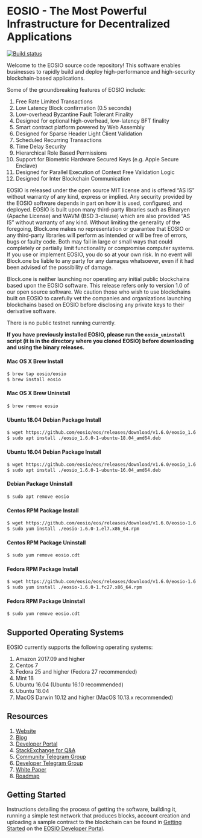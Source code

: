 
# EOSIO - The Most Powerful Infrastructure for Decentralized Applications

[![Build status](https://badge.buildkite.com/370fe5c79410f7d695e4e34c500b4e86e3ac021c6b1f739e20.svg?branch=master)](https://buildkite.com/EOSIO/eosio)

Welcome to the EOSIO source code repository! This software enables businesses to rapidly build and deploy high-performance and high-security blockchain-based applications.

Some of the groundbreaking features of EOSIO include:

1. Free Rate Limited Transactions 
1. Low Latency Block confirmation (0.5 seconds)
1. Low-overhead Byzantine Fault Tolerant Finality
1. Designed for optional high-overhead, low-latency BFT finality 
1. Smart contract platform powered by Web Assembly
1. Designed for Sparse Header Light Client Validation
1. Scheduled Recurring Transactions 
1. Time Delay Security
1. Hierarchical Role Based Permissions
1. Support for Biometric Hardware Secured Keys (e.g. Apple Secure Enclave)
1. Designed for Parallel Execution of Context Free Validation Logic
1. Designed for Inter Blockchain Communication 

EOSIO is released under the open source MIT license and is offered “AS IS” without warranty of any kind, express or implied. Any security provided by the EOSIO software depends in part on how it is used, configured, and deployed. EOSIO is built upon many third-party libraries such as Binaryen (Apache License) and WAVM  (BSD 3-clause) which are also provided “AS IS” without warranty of any kind. Without limiting the generality of the foregoing, Block.one makes no representation or guarantee that EOSIO or any third-party libraries will perform as intended or will be free of errors, bugs or faulty code. Both may fail in large or small ways that could completely or partially limit functionality or compromise computer systems. If you use or implement EOSIO, you do so at your own risk. In no event will Block.one be liable to any party for any damages whatsoever, even if it had been advised of the possibility of damage.  

Block.one is neither launching nor operating any initial public blockchains based upon the EOSIO software. This release refers only to version 1.0 of our open source software. We caution those who wish to use blockchains built on EOSIO to carefully vet the companies and organizations launching blockchains based on EOSIO before disclosing any private keys to their derivative software. 

There is no public testnet running currently.

**If you have previously installed EOSIO, please run the `eosio_uninstall` script (it is in the directory where you cloned EOSIO) before downloading and using the binary releases.**

#### Mac OS X Brew Install
```sh
$ brew tap eosio/eosio
$ brew install eosio
```
#### Mac OS X Brew Uninstall
```sh
$ brew remove eosio
```
#### Ubuntu 18.04 Debian Package Install
```sh
$ wget https://github.com/eosio/eos/releases/download/v1.6.0/eosio_1.6.0-1-ubuntu-18.04_amd64.deb
$ sudo apt install ./eosio_1.6.0-1-ubuntu-18.04_amd64.deb
```
#### Ubuntu 16.04 Debian Package Install
```sh
$ wget https://github.com/eosio/eos/releases/download/v1.6.0/eosio_1.6.0-1-ubuntu-16.04_amd64.deb
$ sudo apt install ./eosio_1.6.0-1-ubuntu-16.04_amd64.deb
```
#### Debian Package Uninstall
```sh
$ sudo apt remove eosio
```
#### Centos RPM Package Install
```sh
$ wget https://github.com/eosio/eos/releases/download/v1.6.0/eosio-1.6.0-1.el7.x86_64.rpm
$ sudo yum install ./eosio-1.6.0-1.el7.x86_64.rpm
```
#### Centos RPM Package Uninstall
```sh
$ sudo yum remove eosio.cdt
```
#### Fedora RPM Package Install
```sh
$ wget https://github.com/eosio/eos/releases/download/v1.6.0/eosio-1.6.0-1.fc27.x86_64.rpm
$ sudo yum install ./eosio-1.6.0-1.fc27.x86_64.rpm
```
#### Fedora RPM Package Uninstall
```sh
$ sudo yum remove eosio.cdt
```

## Supported Operating Systems
EOSIO currently supports the following operating systems:  
1. Amazon 2017.09 and higher
2. Centos 7
3. Fedora 25 and higher (Fedora 27 recommended)
4. Mint 18
5. Ubuntu 16.04 (Ubuntu 16.10 recommended)
6. Ubuntu 18.04
7. MacOS Darwin 10.12 and higher (MacOS 10.13.x recommended)

## Resources
1. [Website](https://eos.io)
1. [Blog](https://medium.com/eosio)
1. [Developer Portal](https://developers.eos.io)
1. [StackExchange for Q&A](https://eosio.stackexchange.com/)
1. [Community Telegram Group](https://t.me/EOSProject)
1. [Developer Telegram Group](https://t.me/joinchat/EaEnSUPktgfoI-XPfMYtcQ)
1. [White Paper](https://github.com/EOSIO/Documentation/blob/master/TechnicalWhitePaper.md)
1. [Roadmap](https://github.com/EOSIO/Documentation/blob/master/Roadmap.md)

<a name="gettingstarted"></a>
## Getting Started
Instructions detailing the process of getting the software, building it, running a simple test network that produces blocks, account creation and uploading a sample contract to the blockchain can be found in [Getting Started](https://developers.eos.io/eosio-home/docs) on the [EOSIO Developer Portal](https://developers.eos.io).

